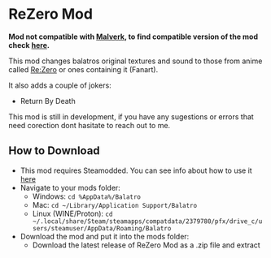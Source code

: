 # ReZero Mod <a name = "rezero_mod"></a>

**Mod not compatible with [Malverk](https://github.com/Eremel/Malverk), to find compatible version of the mod check [here](https://github.com/Rysio1235/ReZero-Mod-adv).**

This mod changes balatros original textures and sound to those from 
anime called [Re:Zero](https://rezero.fandom.com/wiki/Re:Zero_Wiki) or ones containing it (Fanart).

It also adds a couple of jokers:
- Return By Death

This mod is still in development, if you have any sugestions or 
errors that need corection dont hasitate to reach out to me.

## How to Download <a name = "how_to_download"></a>

- This mod requires Steamodded. You can see info about how to use it [here](https://github.com/Steamopollys/Steamodded)
- Navigate to your mods folder:
  - Windows: `cd %AppData%/Balatro`
  - Mac: `cd ~/Library/Application Support/Balatro`
  - Linux (WINE/Proton): `cd ~/.local/share/Steam/steamapps/compatdata/2379780/pfx/drive_c/users/steamuser/AppData/Roaming/Balatro`
- Download the mod and put it into the mods folder:
  - Download the latest release of ReZero Mod as a .zip file and extract

